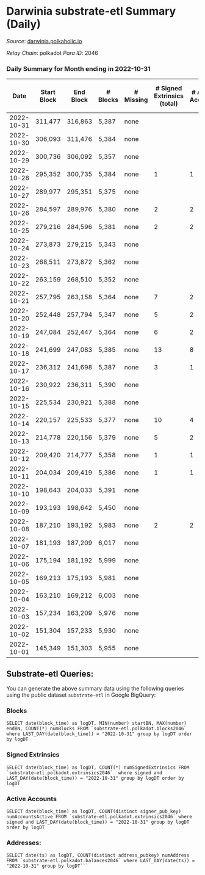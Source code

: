# Darwinia substrate-etl Summary (Daily)

_Source_: [darwinia.polkaholic.io](https://darwinia.polkaholic.io)

*Relay Chain*: polkadot
*Para ID*: 2046



### Daily Summary for Month ending in 2022-10-31


| Date | Start Block | End Block | # Blocks | # Missing | # Signed Extrinsics (total) | # Active Accounts | # Addresses with Balances | # Events | # Transfers | # XCM Transfers In | # XCM Transfers Out |
| ---- | ----------- | --------- | -------- | --------- | --------------------------- | ----------------- | ------------------------- | -------- | ----------- | ------------------ | ------------------- |
| 2022-10-31 | 311,477 | 316,863 | 5,387 | none  |  |  | 21 | 10,777 |   |   |   |
| 2022-10-30 | 306,093 | 311,476 | 5,384 | none  |  |  | 21 | 10,771 |   |   |   |
| 2022-10-29 | 300,736 | 306,092 | 5,357 | none  |  |  | 21 | 10,717 |   |   |   |
| 2022-10-28 | 295,352 | 300,735 | 5,384 | none  | 1 | 1 |  | 10,841 | 61  | 1  | 1  |
| 2022-10-27 | 289,977 | 295,351 | 5,375 | none  |  |  |  | 10,753 |   |   |   |
| 2022-10-26 | 284,597 | 289,976 | 5,380 | none  | 2 | 2 | 21 | 10,897 | 121  |   |   |
| 2022-10-25 | 279,216 | 284,596 | 5,381 | none  | 2 | 2 | 20 | 10,842 | 69  |   |   |
| 2022-10-24 | 273,873 | 279,215 | 5,343 | none  |  |  |  | 10,689 |   |   |   |
| 2022-10-23 | 268,511 | 273,872 | 5,362 | none  |  |  |  | 10,727 |   |   |   |
| 2022-10-22 | 263,159 | 268,510 | 5,352 | none  |  |  |  | 10,707 |   |   |   |
| 2022-10-21 | 257,795 | 263,158 | 5,364 | none  | 7 | 2 |  | 11,151 | 365  | 3  | 7  |
| 2022-10-20 | 252,448 | 257,794 | 5,347 | none  | 5 | 2 |  | 10,989 | 246  | 4  | 4  |
| 2022-10-19 | 247,084 | 252,447 | 5,364 | none  | 6 | 2 |  | 11,042 | 281  |   | 3  |
| 2022-10-18 | 241,699 | 247,083 | 5,385 | none  | 13 | 8 |  | 11,238 | 375  | 3  | 4  |
| 2022-10-17 | 236,312 | 241,698 | 5,387 | none  | 3 | 1 |  | 10,985 | 186  | 1  | 3  |
| 2022-10-16 | 230,922 | 236,311 | 5,390 | none  |  |  |  | 10,783 |   |   |   |
| 2022-10-15 | 225,534 | 230,921 | 5,388 | none  |  |  |  | 10,779 |   |   |   |
| 2022-10-14 | 220,157 | 225,533 | 5,377 | none  | 10 | 4 |  | 11,290 | 462  |   | 8  |
| 2022-10-13 | 214,778 | 220,156 | 5,379 | none  | 5 | 2 |  | 11,024 | 210  |   | 5  |
| 2022-10-12 | 209,420 | 214,777 | 5,358 | none  | 1 | 1 |  | 10,798 | 62  |   | 1  |
| 2022-10-11 | 204,034 | 209,419 | 5,386 | none  | 1 | 1 |  | 10,781 |   |   |   |
| 2022-10-10 | 198,643 | 204,033 | 5,391 | none  |  |  |  | 10,785 |   |   |   |
| 2022-10-09 | 193,193 | 198,642 | 5,450 | none  |  |  |  | 10,903 |   |   |   |
| 2022-10-08 | 187,210 | 193,192 | 5,983 | none  | 2 | 2 |  | 12,075 | 94  |   |   |
| 2022-10-07 | 181,193 | 187,209 | 6,017 | none  |  |  |  | 12,042 |   |   |   |
| 2022-10-06 | 175,194 | 181,192 | 5,999 | none  |  |  |  | 12,001 |   |   |   |
| 2022-10-05 | 169,213 | 175,193 | 5,981 | none  |  |  |  | 11,965 |   |   |   |
| 2022-10-04 | 163,210 | 169,212 | 6,003 | none  |  |  |  | 12,010 |   |   |   |
| 2022-10-03 | 157,234 | 163,209 | 5,976 | none  |  |  |  | 11,955 |   |   |   |
| 2022-10-02 | 151,304 | 157,233 | 5,930 | none  |  |  |  | 11,863 |   |   |   |
| 2022-10-01 | 145,349 | 151,303 | 5,955 | none  |  |  |  | 11,914 |   |   |   |

## Substrate-etl Queries:
You can generate the above summary data using the following queries using the public dataset `substrate-etl` in Google BigQuery:


### Blocks
```
SELECT date(block_time) as logDT, MIN(number) startBN, MAX(number) endBN, COUNT(*) numBlocks FROM `substrate-etl.polkadot.blocks2046`  where LAST_DAY(date(block_time)) = "2022-10-31" group by logDT order by logDT
```


### Signed Extrinsics
```
SELECT date(block_time) as logDT, COUNT(*) numSignedExtrinsics FROM `substrate-etl.polkadot.extrinsics2046`  where signed and LAST_DAY(date(block_time)) = "2022-10-31" group by logDT order by logDT
```


### Active Accounts
```
SELECT date(block_time) as logDT, COUNT(distinct signer_pub_key) numAccountsActive FROM `substrate-etl.polkadot.extrinsics2046` where signed and LAST_DAY(date(block_time)) = "2022-10-31" group by logDT order by logDT
```


### Addresses:
```
SELECT date(ts) as logDT, COUNT(distinct address_pubkey) numAddress FROM `substrate-etl.polkadot.balances2046` where LAST_DAY(date(ts)) = "2022-10-31" group by logDT```

